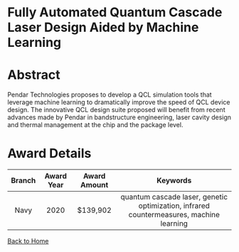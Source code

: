 
Fully Automated Quantum Cascade Laser Design Aided by Machine Learning
======================================================================

# Abstract


Pendar Technologies proposes to develop a QCL simulation tools that leverage machine learning to dramatically improve the speed of QCL device design. The innovative QCL design suite proposed will benefit from recent advances made by Pendar in bandstructure engineering, laser cavity design and thermal management at the chip and the package level.  

# Award Details

|Branch|Award Year|Award Amount|Keywords|
| :---: | :---: | :---: | :---: |
|Navy|2020|$139,902|quantum cascade laser, genetic optimization, infrared countermeasures, machine learning|
  
  


[Back to Home](https://github.com/chrischow/dod_sbir_awards#2215)